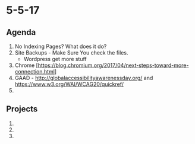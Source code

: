 # 5-5-17 

## Agenda 
1. No Indexing Pages? What does it do?
2. Site Backups - Make Sure You check the files. 
    - Wordpress get more stuff
3. Chrome [https://blog.chromium.org/2017/04/next-steps-toward-more-connection.html]
4. GAAD - http://globalaccessibilityawarenessday.org/   and https://www.w3.org/WAI/WCAG20/quickref/
5. 

## Projects 
1. 
2.
3.

